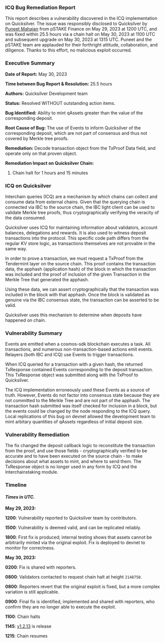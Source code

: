 ### ICQ Bug Remediation Report
This report describes a vulnerability discovered in the ICQ implementation on Quicksilver. The issue was responsibly disclosed to Quicksilver by [Puneet Mahajan](https://github.com/puneet2019) from pSTAKE Finance on May 29, 2023 at 1200 UTC, and was fixed within 25.5 hours via a chain halt on May 30, 2023 at 1100 UTC and subsequent upgrade on May 30, 2023 at 1315 UTC. Puneet and the pSTAKE team are applauded for their forthright attitude, collaboration, and diligence. Thanks to this effort, no malicious exploit occurred.


### Executive Summary

**Date of Report:** May 30, 2023

**Time between Bug Report & Resolution:** 25.5 hours

**Authors:** Quicksilver Development team

**Status:** Resolved WITHOUT outstanding action items.

**Bug Identified:** Ability to mint qAssets greater than the value of the corresponding deposit.

**Root Cause of Bug:** The use of Events to inform Quicksilver of the corresponding deposit, which are not part of consensus and thus not covered by Merkle tree proofs.

**Remediation:** Decode transaction object from the TxProof Data field, and operate only on that proven object.

**Remediation Impact on Quicksilver Chain:**

1. Chain halt for 1 hours and 15 minutes


### **ICQ on Quicksilver**

Interchain queries (ICQ) are a mechanism by which chains can collect and consume data from external chains. Given that the querying chain is connected via IBC to the source chain, the IBC light client can be used to validate Merkle tree proofs, thus cryptographically verifying the veracity of the data consumed.

Quicksilver uses ICQ for maintaining information about validators, account balances, delegations and rewards. It is also used to witness deposit transactions into the protocol. This specific code path differs from the regular KV store logic, as transactions themselves are not provable in the same way.

In order to prove a transaction, we must request a TxProof from the Tendermint layer on the source chain. This proof contains the transaction data, the apphash (application hash) of the block in which the transaction was included and the proof of inclusion of the given Transaction in the Merkle Tree that generated the apphash.

Using these data, we can assert cryptographically that the transaction was included in the block with that apphash. Once the block is validated as genuine via the IBC consensus state, the transaction can be asserted to be valid.

Quicksilver uses this mechanism to determine when deposits have happened on chain.


### **Vulnerability Summary**

Events are emitted when a cosmos-sdk blockchain executes a task. All transactions, and numerous non-transaction-based actions emit events. Relayers (both IBC and ICQ) use Events to trigger transactions.

When ICQ queried for a transaction with a given hash, the returned TxResponse contained Events corresponding to the deposit transaction. This TxResponse object was submitted along with the TxProof to Quicksilver.

The ICQ implementation erroneously used these Events as a source of truth. However, Events do not factor into consensus state because they are not committed to the Merkle Tree and are not part of the apphash. The transaction hash submitted was itself checked for inclusion in a block, but the events could be changed by the node responding to the ICQ query. Local replications of this bug on devnet allowed the development team to mint arbitary quantities of qAssets regardless of initial deposit size.


### **Vulnerability Remediation**

The fix changed the deposit callback logic to reconstitute the transaction from the proof, and use those fields - cryptographically verified to be accurate and to have been executed on the source chain - to make decisions about what assets to mint, and where to send them. The TxResponse object is no longer used in any form by ICQ and the Interchainstaking module.


### **Timeline**

####  _Times in UTC._

**May 29, 2023:**

**1200**: Vulnerability reported to Quicksilver team by contributors.

**1500**: Vulnerability is deemed valid, and can be replicated reliably.

**1800**: First fix is produced; internal testing shows that assets cannot be arbitrarily minted via the original exploit. Fix is deployed to devnet to monitor for correctness.

**May 30, 2023:**

**0200**: Fix is shared with reporters.

**0800**: Validators contacted to request chain halt at height `2148750`.

**0800**: Reporters revert that the original exploit is fixed, but a more complex variation is still applicable.

**0900**: Final fix is identified, implemented and shared with reporters, who confirm they are no longer able to execute the exploit.

**1100**: Chain halts

**1145**: [v1.2.13](https://github.com/ingenuity-build/quicksilver/releases/tag/v1.2.13) is release

**1215**: Chain resumes
